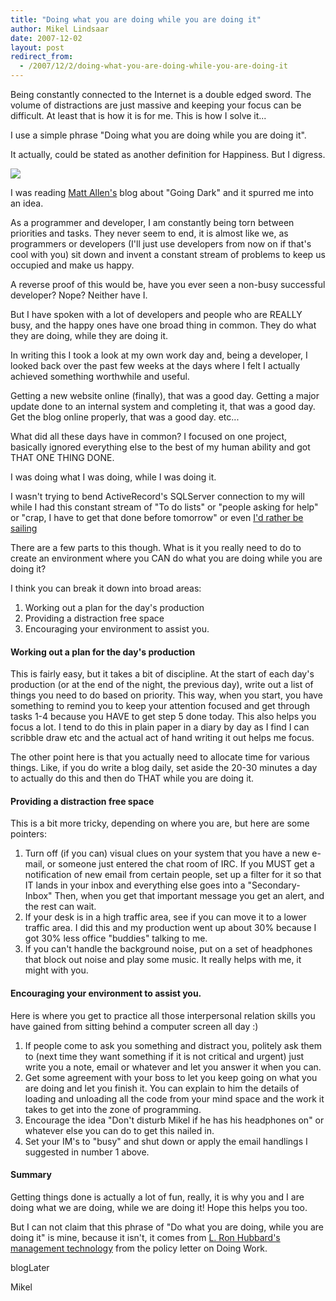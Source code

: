 ```yaml
---
title: "Doing what you are doing while you are doing it"
author: Mikel Lindsaar
date: 2007-12-02
layout: post
redirect_from:
  - /2007/12/2/doing-what-you-are-doing-while-you-are-doing-it
---
```

Being constantly connected to the Internet is a double edged sword. The
volume of distractions are just massive and keeping your focus can be
difficult. At least that is how it is for me. This is how I solve it...

I use a simple phrase "Doing what you are doing while you are doing it".

It actually, could be stated as another definition for Happiness. But I
digress.

![](http://lindsaar.net/assets/2007/12/3/gina-cartoon.jpg)

I was reading [Matt
Allen's](http://blog.allen.com.au/2007/10/17/going-dark) blog about
"Going Dark" and it spurred me into an idea.

As a programmer and developer, I am constantly being torn between
priorities and tasks. They never seem to end, it is almost like we, as
programmers or developers (I'll just use developers from now on if
that's cool with you) sit down and invent a constant stream of problems
to keep us occupied and make us happy.

A reverse proof of this would be, have you ever seen a non-busy
successful developer? Nope? Neither have I.

But I have spoken with a lot of developers and people who are REALLY
busy, and the happy ones have one broad thing in common. They do what
they are doing, while they are doing it.

In writing this I took a look at my own work day and, being a developer,
I looked back over the past few weeks at the days where I felt I
actually achieved something worthwhile and useful.

Getting a new website online (finally), that was a good day. Getting a
major update done to an internal system and completing it, that was a
good day. Get the blog online properly, that was a good day. etc...

What did all these days have in common? I focused on one project,
basically ignored everything else to the best of my human ability and
got THAT ONE THING DONE.

I was doing what I was doing, while I was doing it.

I wasn't trying to bend ActiveRecord's SQLServer connection to my will
while I had this constant stream of "To do lists" or "people asking for
help" or "crap, I have to get that done before tomorrow" or even [I'd
rather be sailing](http://www.wowwiki.com/Quotes_of_Warcraft_II)

There are a few parts to this though. What is it you really need to do
to create an environment where you CAN do what you are doing while you
are doing it?

I think you can break it down into broad areas:

1.  Working out a plan for the day's production
2.  Providing a distraction free space
3.  Encouraging your environment to assist you.

#### Working out a plan for the day's production

This is fairly easy, but it takes a bit of discipline. At the start of
each day's production (or at the end of the night, the previous day),
write out a list of things you need to do based on priority. This way,
when you start, you have something to remind you to keep your attention
focused and get through tasks 1-4 because you HAVE to get step 5 done
today. This also helps you focus a lot. I tend to do this in plain paper
in a diary by day as I find I can scribble draw etc and the actual act
of hand writing it out helps me focus.

The other point here is that you actually need to allocate time for
various things. Like, if you do write a blog daily, set aside the 20-30
minutes a day to actually do this and then do THAT while you are doing
it.

#### Providing a distraction free space

This is a bit more tricky, depending on where you are, but here are some
pointers:

1.  Turn off (if you can) visual clues on your system that you have a
    new e-mail, or someone just entered the chat room of IRC. If you
    MUST get a notification of new email from certain people, set up a
    filter for it so that IT lands in your inbox and everything else
    goes into a "Secondary-Inbox" Then, when you get that important
    message you get an alert, and the rest can wait.
2.  If your desk is in a high traffic area, see if you can move it to a
    lower traffic area. I did this and my production went up about 30%
    because I got 30% less office "buddies" talking to me.
3.  If you can't handle the background noise, put on a set of headphones
    that block out noise and play some music. It really helps with me,
    it might with you.

#### Encouraging your environment to assist you.

Here is where you get to practice all those interpersonal relation
skills you have gained from sitting behind a computer screen all day :)

1.  If people come to ask you something and distract you, politely ask
    them to (next time they want something if it is not critical and
    urgent) just write you a note, email or whatever and let you answer
    it when you can.
2.  Get some agreement with your boss to let you keep going on what you
    are doing and let you finish it. You can explain to him the details
    of loading and unloading all the code from your mind space and the
    work it takes to get into the zone of programming.
3.  Encourage the idea "Don't disturb Mikel if he has his headphones on"
    or whatever else you can do to get this nailed in.
4.  Set your IM's to "busy" and shut down or apply the email handlings I
    suggested in number 1 above.

#### Summary

Getting things done is actually a lot of fun, really, it is why you and
I are doing what we are doing, while we are doing it! Hope this helps
you too.

But I can not claim that this phrase of "Do what you are doing, while
you are doing it" is mine, because it isn't, it comes from [L. Ron
Hubbard's](http://www.lronhubbard.org.au/) [management
technology](http://www.wiseanzo.org/) from the policy letter on Doing
Work.

blogLater

Mikel

